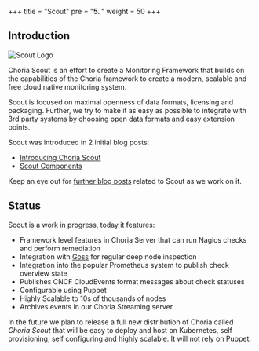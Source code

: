 +++
title = "Scout"
pre = "<b>5. </b>"
weight = 50
+++

## Introduction

![Scout Logo](/ChoriaScout-logo-horizotal-color-25pc.jpg)

Choria Scout is an effort to create a Monitoring Framework that builds on the capabilities of the Choria framework to 
create a modern, scalable and free cloud native monitoring system.

Scout is focused on maximal openness of data formats, licensing and packaging. Further, we try to make it as
easy as possible to integrate with 3rd party systems by choosing open data formats and easy extension points.

Scout was introduced in 2 initial blog posts:

 * [Introducing Choria Scout](https://choria.io/blog/post/2020/07/02/choria_scout/)
 * [Scout Components](https://choria.io/blog/post/2020/07/03/scout_components/)
 
Keep an eye out for [further blog posts](https://choria.io/blog/tags/scout/) related to Scout as we work on it.

## Status

Scout is a work in progress, today it features:

 * Framework level features in Choria Server that can run Nagios checks and perform remediation
 * Integration with [Goss](https://github.com/aelsabbahy/goss) for regular deep node inspection
 * Integration into the popular Prometheus system to publish check overview state
 * Publishes CNCF CloudEvents format messages about check statuses
 * Configurable using Puppet
 * Highly Scalable to 10s of thousands of nodes
 * Archives events in our Choria Streaming server
 
In the future we plan to release a full new distribution of Choria called *Choria Scout* that will be easy to deploy
and host on Kubernetes, self provisioning, self configuring and highly scalable. It will not rely on Puppet.
